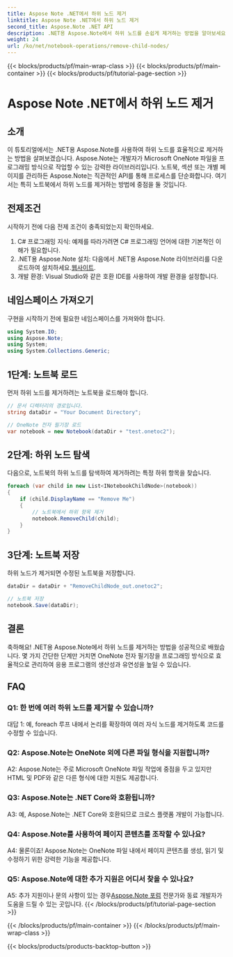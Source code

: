 ```yaml
---
title: Aspose Note .NET에서 하위 노드 제거
linktitle: Aspose Note .NET에서 하위 노드 제거
second_title: Aspose.Note .NET API
description: .NET용 Aspose.Note에서 하위 노드를 손쉽게 제거하는 방법을 알아보세요. 이 단계별 가이드를 통해 OneNote 파일 관리를 단순화하세요.
weight: 24
url: /ko/net/notebook-operations/remove-child-nodes/
---
```


{{< blocks/products/pf/main-wrap-class >}}
{{< blocks/products/pf/main-container >}}
{{< blocks/products/pf/tutorial-page-section >}}

# Aspose Note .NET에서 하위 노드 제거

## 소개

이 튜토리얼에서는 .NET용 Aspose.Note를 사용하여 하위 노드를 효율적으로 제거하는 방법을 살펴보겠습니다. Aspose.Note는 개발자가 Microsoft OneNote 파일을 프로그래밍 방식으로 작업할 수 있는 강력한 라이브러리입니다. 노트북, 섹션 또는 개별 페이지를 관리하든 Aspose.Note는 직관적인 API를 통해 프로세스를 단순화합니다. 여기서는 특히 노트북에서 하위 노드를 제거하는 방법에 중점을 둘 것입니다.

## 전제조건

시작하기 전에 다음 전제 조건이 충족되었는지 확인하세요.
1. C# 프로그래밍 지식: 예제를 따라가려면 C# 프로그래밍 언어에 대한 기본적인 이해가 필요합니다.
2.  .NET용 Aspose.Note 설치: 다음에서 .NET용 Aspose.Note 라이브러리를 다운로드하여 설치하세요.[웹사이트](https://releases.aspose.com/note/net/).
3. 개발 환경: Visual Studio와 같은 호환 IDE를 사용하여 개발 환경을 설정합니다.

## 네임스페이스 가져오기

구현을 시작하기 전에 필요한 네임스페이스를 가져와야 합니다.

```csharp
using System.IO;
using Aspose.Note;
using System;
using System.Collections.Generic;
```

## 1단계: 노트북 로드

먼저 하위 노드를 제거하려는 노트북을 로드해야 합니다.

```csharp
// 문서 디렉터리의 경로입니다.
string dataDir = "Your Document Directory";

// OneNote 전자 필기장 로드
var notebook = new Notebook(dataDir + "test.onetoc2");
```

## 2단계: 하위 노드 탐색

다음으로, 노트북의 하위 노드를 탐색하여 제거하려는 특정 하위 항목을 찾습니다.

```csharp
foreach (var child in new List<INotebookChildNode>(notebook))
{
    if (child.DisplayName == "Remove Me")
    {
        // 노트북에서 하위 항목 제거
        notebook.RemoveChild(child);
    }
}
```

## 3단계: 노트북 저장

하위 노드가 제거되면 수정된 노트북을 저장합니다.

```csharp
dataDir = dataDir + "RemoveChildNode_out.onetoc2";

// 노트북 저장
notebook.Save(dataDir);
```

## 결론

축하해요! .NET용 Aspose.Note에서 하위 노드를 제거하는 방법을 성공적으로 배웠습니다. 몇 가지 간단한 단계만 거치면 OneNote 전자 필기장을 프로그래밍 방식으로 효율적으로 관리하여 응용 프로그램의 생산성과 유연성을 높일 수 있습니다.

## FAQ

### Q1: 한 번에 여러 하위 노드를 제거할 수 있습니까?

대답 1: 예, foreach 루프 내에서 논리를 확장하여 여러 자식 노드를 제거하도록 코드를 수정할 수 있습니다.

### Q2: Aspose.Note는 OneNote 외에 다른 파일 형식을 지원합니까?

A2: Aspose.Note는 주로 Microsoft OneNote 파일 작업에 중점을 두고 있지만 HTML 및 PDF와 같은 다른 형식에 대한 지원도 제공합니다.

### Q3: Aspose.Note는 .NET Core와 호환됩니까?

A3: 예, Aspose.Note는 .NET Core와 호환되므로 크로스 플랫폼 개발이 가능합니다.

### Q4: Aspose.Note를 사용하여 페이지 콘텐츠를 조작할 수 있나요?

A4: 물론이죠! Aspose.Note는 OneNote 파일 내에서 페이지 콘텐츠를 생성, 읽기 및 수정하기 위한 강력한 기능을 제공합니다.

### Q5: Aspose.Note에 대한 추가 지원은 어디서 찾을 수 있나요?

 A5: 추가 지원이나 문의 사항이 있는 경우[Aspose.Note 포럼](https://forum.aspose.com/c/note/28) 전문가와 동료 개발자가 도움을 드릴 수 있는 곳입니다.
{{< /blocks/products/pf/tutorial-page-section >}}

{{< /blocks/products/pf/main-container >}}
{{< /blocks/products/pf/main-wrap-class >}}

{{< blocks/products/products-backtop-button >}}
